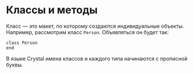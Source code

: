 # Классы и методы

Класс — это макет, по которому создаются индивидуальные объекты. Например, рассмотрим класс `Person`. Объявляться он будет так:

```crystal
class Person
end
```

В языке Crystal имена классов и каждого типа начинаются с прописной буквы.
